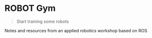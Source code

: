# ROBOT Gym
> Start training some robots

Notes and resources from an applied robotics workshop based on ROS
